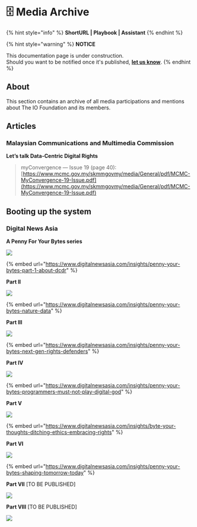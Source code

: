 # 🗄 Media Archive

{% hint style="info" %}
**ShortURL | Playbook | Assistant**
{% endhint %}

{% hint style="warning" %}
**NOTICE**

This documentation page is under construction.\
Should you want to be notified once it's published, [**let us know**](https://tiof.click/TIOFTarianUpdatesService).
{% endhint %}

## About

This section contains an archive of all media participations and mentions about The IO Foundation and its members.

## Articles

### Malaysian Communications and Multimedia Commission

**Let’s talk Data-Centric Digital Rights**

> myConvergence — Issue 19 (page 40): [https://www.mcmc.gov.my/skmmgovmy/media/General/pdf/MCMC-MyConvergence-19-Issue.pdf](https://www.mcmc.gov.my/skmmgovmy/media/General/pdf/MCMC-MyConvergence-19-Issue.pdf)
>
>

## Booting up the system <a href="#b874" id="b874"></a>

### Digital News Asia

**A Penny For Your Bytes series**

![](<../.gitbook/assets/\[TIOF] Comms \[P] A penny for your bytes series - Part I ENG v1.0.jpg>)

{% embed url="https://www.digitalnewsasia.com/insights/penny-your-bytes-part-1-about-dcdr" %}

**Part II**

![](<../.gitbook/assets/\[TIOF] Comms \[P] A penny for your bytes series - Part II ENG v1.0 (2).jpg>)

{% embed url="https://www.digitalnewsasia.com/insights/penny-your-bytes-nature-data" %}

**Part III**

![](<../.gitbook/assets/\[TIOF] Comms \[P] A penny for your bytes series - Part III ENG v1.0.jpg>)



{% embed url="https://www.digitalnewsasia.com/insights/penny-your-bytes-next-gen-rights-defenders" %}

**Part IV**

![](<../.gitbook/assets/\[TIOF] Comms \[P] A penny for your bytes series - Part IV ENG v1.0.jpg>)



{% embed url="https://www.digitalnewsasia.com/insights/penny-your-bytes-programmers-must-not-play-digital-god" %}

**Part V**

![](<../.gitbook/assets/\[TIOF] Comms \[P] A penny for your bytes series - Part V ENG v1.0.jpg>)

{% embed url="https://www.digitalnewsasia.com/insights/byte-your-thoughts-ditching-ethics-embracing-rights" %}

**Part VI**

![](<../.gitbook/assets/\[TIOF] Comms \[P] A penny for your bytes series - Part VI ENG v1.0.jpg>)

{% embed url="https://www.digitalnewsasia.com/insights/penny-your-bytes-shaping-tomorrow-today" %}

**Part VII** \[TO BE PUBLISHED]

![](<../.gitbook/assets/\[TIOF] Comms \[P] A penny for your bytes series - Part VII ENG v1.0.jpg>)

**Part VIII** \[TO BE PUBLISHED]

![](<../.gitbook/assets/\[TIOF] Comms \[P] A penny for your bytes series - Part VIII ENG v1.0.jpg>)
